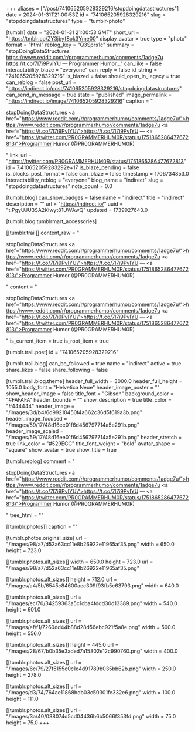 +++
aliases = ["/post/741065205928329216/stopdoingdatastructures"]
date = 2024-01-31T21:00:53Z
id = "741065205928329216"
slug = "stopdoingdatastructures"
type = "tumblr-photo"

[tumblr]
date = "2024-01-31 21:00:53 GMT"
short_url = "https://tmblr.co/ZY3jbyf8ok3Yme00"
display_avatar = true
type = "photo"
format = "html"
reblog_key = "Q3Sprs1c"
summary = "stopDoingDataStructures https://www.reddit.com/r/programmerhumor/comments/1adge7u https://t.co/7l7i9PvIYU — Programmer Humor..."
can_like = false
interactability_blaze = "everyone"
can_reply = false
id_string = "741065205928329216"
is_blazed = false
should_open_in_legacy = true
can_reblog = false
post_url = "https://indirect.io/post/741065205928329216/stopdoingdatastructures"
can_send_in_message = true
state = "published"
image_permalink = "https://indirect.io/image/741065205928329216"
caption = "<p>stopDoingDataStructures <a href=\"https://www.reddit.com/r/programmerhumor/comments/1adge7u\">https://www.reddit.com/r/programmerhumor/comments/1adge7u</a> <a href=\"https://t.co/7l7i9PvIYU\">https://t.co/7l7i9PvIYU</a> — <a href=\"https://twitter.com/PR0GRAMMERHUM0R/status/1751865286477672813\">Programmer Humor (@PR0GRAMMERHUM0R)</a></p>"
link_url = "https://twitter.com/PR0GRAMMERHUM0R/status/1751865286477672813"
id = 7.410652059283292e+17
is_blaze_pending = false
is_blocks_post_format = false
can_blaze = false
timestamp = 1706734853.0
interactability_reblog = "everyone"
blog_name = "indirect"
slug = "stopdoingdatastructures"
note_count = 0.0

[tumblr.blog]
can_show_badges = false
name = "indirect"
title = "indirect"
description = ""
url = "https://indirect.io/"
uuid = "t:PgyUJU3SA2Klwyt81UWAwQ"
updated = 1739927643.0

[tumblr.blog.tumblrmart_accessories]

[[tumblr.trail]]
content_raw = "<p>stopDoingDataStructures <a href=\"https://www.reddit.com/r/programmerhumor/comments/1adge7u\">https://www.reddit.com/r/programmerhumor/comments/1adge7u</a> <a href=\"https://t.co/7l7i9PvIYU\">https://t.co/7l7i9PvIYU</a> — <a href=\"https://twitter.com/PR0GRAMMERHUM0R/status/1751865286477672813\">Programmer Humor (@PR0GRAMMERHUM0R)</a></p>"
content = "<p>stopDoingDataStructures <a href=\"https://www.reddit.com/r/programmerhumor/comments/1adge7u\">https://www.reddit.com/r/programmerhumor/comments/1adge7u</a> <a href=\"https://t.co/7l7i9PvIYU\">https://t.co/7l7i9PvIYU</a> &mdash; <a href=\"https://twitter.com/PR0GRAMMERHUM0R/status/1751865286477672813\">Programmer Humor (@PR0GRAMMERHUM0R)</a></p>"
is_current_item = true
is_root_item = true

[tumblr.trail.post]
id = "741065205928329216"

[tumblr.trail.blog]
can_be_followed = true
name = "indirect"
active = true
share_likes = false
share_following = false

[tumblr.trail.blog.theme]
header_full_width = 3000.0
header_full_height = 1055.0
body_font = "Helvetica Neue"
header_image_poster = ""
show_header_image = false
title_font = "Gibson"
background_color = "#FAFAFA"
header_bounds = ""
show_description = true
title_color = "#444444"
header_image = "/images/3d/b4/6d99210450f4a662c36d5f619a3b.png"
header_image_focused = "/images/59/17/48d16ee01f6d456797714a5e291b.png"
header_image_scaled = "/images/59/17/48d16ee01f6d456797714a5e291b.png"
header_stretch = true
link_color = "#529ECC"
title_font_weight = "bold"
avatar_shape = "square"
show_avatar = true
show_title = true

[tumblr.reblog]
comment = "<p>stopDoingDataStructures <a href=\"https://www.reddit.com/r/programmerhumor/comments/1adge7u\">https://www.reddit.com/r/programmerhumor/comments/1adge7u</a> <a href=\"https://t.co/7l7i9PvIYU\">https://t.co/7l7i9PvIYU</a> — <a href=\"https://twitter.com/PR0GRAMMERHUM0R/status/1751865286477672813\">Programmer Humor (@PR0GRAMMERHUM0R)</a></p>"
tree_html = ""

[[tumblr.photos]]
caption = ""

[tumblr.photos.original_size]
url = "/images/98/a7/d52a63cc11e8b26922e11965af35.png"
width = 650.0
height = 723.0

[[tumblr.photos.alt_sizes]]
width = 650.0
height = 723.0
url = "/images/98/a7/d52a63cc11e8b26922e11965af35.png"

[[tumblr.photos.alt_sizes]]
height = 712.0
url = "/images/a4/5b/6545c84600aec309f93fb5c63793.png"
width = 640.0

[[tumblr.photos.alt_sizes]]
url = "/images/ec/70/34259363a5c1cba4fddd30d13389.png"
width = 540.0
height = 601.0

[[tumblr.photos.alt_sizes]]
url = "/images/ef/f1/7260dd44b88d28d56ebc921f5a8e.png"
width = 500.0
height = 556.0

[[tumblr.photos.alt_sizes]]
height = 445.0
url = "/images/28/67/b0b35e3aded7a15802e12c990760.png"
width = 400.0

[[tumblr.photos.alt_sizes]]
url = "/images/6c/79/27f5155c0c1e4d91789b035bb62b.png"
width = 250.0
height = 278.0

[[tumblr.photos.alt_sizes]]
url = "/images/d3/74/764ae11868bdb03c50301fe332e6.png"
width = 100.0
height = 111.0

[[tumblr.photos.alt_sizes]]
url = "/images/3a/40/038074d5cd04436b6b5066f353fd.png"
width = 75.0
height = 75.0
+++
